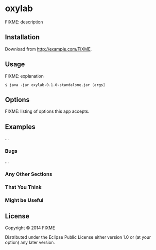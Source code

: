 # oxylab

FIXME: description

## Installation

Download from http://example.com/FIXME.

## Usage

FIXME: explanation

    $ java -jar oxylab-0.1.0-standalone.jar [args]

## Options

FIXME: listing of options this app accepts.

## Examples

...

### Bugs

...

### Any Other Sections
### That You Think
### Might be Useful

## License

Copyright © 2014 FIXME

Distributed under the Eclipse Public License either version 1.0 or (at
your option) any later version.
